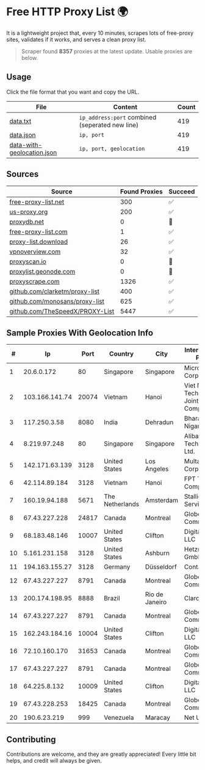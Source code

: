 
# Free HTTP Proxy List 🌍

It is a lightweight project that, every 10 minutes, scrapes lots of free-proxy sites, validates if it works, and serves a clean proxy list.


> Scraper found **8357** proxies at the latest update. Usable proxies are below.

## Usage

Click the file format that you want and copy the URL.


|File|Content|Count|
|----|-------|-----|
|[data.txt](https://raw.githubusercontent.com/themiralay/Proxy-List-World/master/data.txt)|`ip_address:port` combined (seperated new line)|419|
|[data.json](https://raw.githubusercontent.com/themiralay/Proxy-List-World/master/data.json)|`ip, port`|419|
|[data-with-geolocation.json](https://raw.githubusercontent.com/themiralay/Proxy-List-World/master/data-with-geolocation.json)|`ip, port, geolocation`|419|

## Sources

|Source|Found Proxies|Succeed|
|------|-------------|-------|
|[free-proxy-list.net](https://free-proxy-list.net)|300|✅|
|[us-proxy.org](https://www.us-proxy.org)|200|✅|
|[proxydb.net](http://proxydb.net)|0|🚫|
|[free-proxy-list.com](https://free-proxy-list.com/?page=&port=&type%5B%5D=http&type%5B%5D=https&up_time=0&search=Search)|1|✅|
|[proxy-list.download](https://www.proxy-list.download/HTTP)|26|✅|
|[vpnoverview.com](https://vpnoverview.com/privacy/anonymous-browsing/free-proxy-servers)|32|✅|
|[proxyscan.io](https://www.proxyscan.io)|0|🚫|
|[proxylist.geonode.com](https://proxylist.geonode.com/api/proxy-list?limit=300&page=1&sort_by=lastChecked&sort_type=desc&protocols=http,https)|0|🚫|
|[proxyscrape.com](https://api.proxyscrape.com/v2/?request=displayproxies&protocol=http&timeout=10000&country=all&ssl=all&anonymity=all)|1326|✅|
|[github.com/clarketm/proxy-list](https://raw.githubusercontent.com/clarketm/proxy-list/master/proxy-list-raw.txt)|400|✅|
|[github.com/monosans/proxy-list](https://raw.githubusercontent.com/monosans/proxy-list/main/proxies/http.txt)|625|✅|
|[github.com/TheSpeedX/PROXY-List](https://raw.githubusercontent.com/TheSpeedX/PROXY-List/master/http.txt)|5447|✅|


## Sample Proxies With Geolocation Info

|#|Ip|Port|Country|City|Internet Service Provider|
|-|--|----|-------|----|-------------------------|
|1|20.6.0.172|80|Singapore|Singapore|Microsoft Corporation|
|2|103.166.141.74|20074|Vietnam|Hanoi|Viet NAM Cloud Technology Joint Stock Company|
|3|117.250.3.58|8080|India|Dehradun|Bharat Sanchar Nigam Ltd|
|4|8.219.97.248|80|Singapore|Singapore|Alibaba (US) Technology Co., Ltd.|
|5|142.171.63.139|3128|United States|Los Angeles|Multacom Corporation|
|6|42.114.89.184|3128|Vietnam|Hanoi|FPT Telecom Company|
|7|160.19.94.188|5671|The Netherlands|Amsterdam|Stallion Network Services Limited|
|8|67.43.227.228|24817|Canada|Montreal|GloboTech Communications|
|9|68.183.48.146|10007|United States|Clifton|DigitalOcean, LLC|
|10|5.161.231.158|3128|United States|Ashburn|Hetzner Online GmbH|
|11|194.163.155.27|3128|Germany|Düsseldorf|Contabo GmbH|
|12|67.43.227.227|8791|Canada|Montreal|GloboTech Communications|
|13|200.174.198.95|8888|Brazil|Rio de Janeiro|Claro S.A|
|14|67.43.227.227|8791|Canada|Montreal|GloboTech Communications|
|15|162.243.184.16|10004|United States|Clifton|DigitalOcean, LLC|
|16|72.10.160.170|31653|Canada|Montreal|GloboTech Communications|
|17|67.43.227.227|8791|Canada|Montreal|GloboTech Communications|
|18|64.225.8.132|10009|United States|Clifton|DigitalOcean, LLC|
|19|67.43.228.253|18425|Canada|Montreal|GloboTech Communications|
|20|190.6.23.219|999|Venezuela|Maracay|Net Uno|



## Contributing

Contributions are welcome, and they are greatly appreciated! Every
little bit helps, and credit will always be given.

